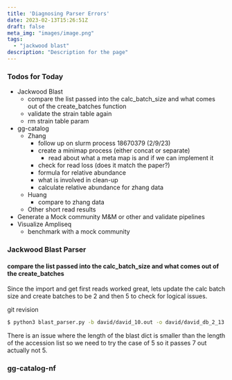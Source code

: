 ```yaml
---
title: 'Diagnosing Parser Errors'
date: 2023-02-13T15:26:51Z
draft: false
meta_img: "images/image.png"
tags:
  - "jackwood blast"
description: "Description for the page"
---
```


### Todos for Today

- Jackwood Blast
  - compare the list passed into the calc_batch_size and what comes out of the create_batches function
  - validate the strain table again
  - rm strain table param
- gg-catalog
  - Zhang
    - follow up on slurm process 18670379 (2/9/23)
    - create a minimap process (either concat or separate)
      - read about what a meta map is and if we can implement it
    - check for read loss (does it match the paper?)
    - formula for relative abundance
    - what is involved in clean-up
    - calculate relative abundance for zhang data
  - Huang
    - compare to zhang data
  - Other short read results
- Generate a Mock community M&M or other and validate pipelines
- Visualize Ampliseq
  - benchmark with a mock community
  
### Jackwood Blast Parser

#### compare the list passed into the calc_batch_size and what comes out of the create_batches

Since the import and get first reads worked great, lets update the calc batch size and create batches to be 2 and then 5 to check for logical issues.

git revision

```bash
$ python3 blast_parser.py -b david/david_10.out -o david/david_db_2_13.csv -n david/david_10_batch_2_res.csv

```

There is an issue where the length of the blast dict is smaller than the length of the accession list so we need to try the case of 5 so it passes 7 out actually not 5.

### gg-catalog-nf

